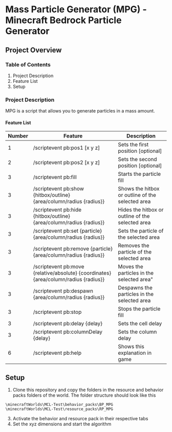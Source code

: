 # Mass Particle Generator (MPG) - Minecraft Bedrock Particle Generator

## Project Overview
### Table of Contents
1. Project Description
2. Feature List
3. Setup

### Project Description
MPG is a script that allows you to generate particles in a mass amount.

#### Feature List

| Number | Feature                                                                              | Description                                       | 
|--------|--------------------------------------------------------------------------------------|---------------------------------------------------|
| 1      | /scriptevent pb:pos1 [x y z]                                                         | Sets the first position [optional]                |
| 2      | /scriptevent pb:pos2 [x y z]                                                         | Sets the second position [optional]               |
| 3      | /scriptevent pb:fill                                                                 | Starts the particle fill                          |
| 3      | /scriptevent pb:show {hitbox/outline} {area/column/radius {radius}}                  | Shows the hitbox or outline of the selected area  |
| 3      | /scriptevent pb:hide {hitbox/outline} {area/column/radius {radius}}                  | Hides the hitbox or outline of the selected area  |
| 3      | /scriptevent pb:set {particle} {area/column/radius {radius}}                         | Sets the particle of the selected area            |
| 3      | /scriptevent pb:remove {particle} {area/column/radius {radius}}                      | Removes the particle of the selected area         |
| 3      | /scriptevent pb:move {relative/absolute} {coordinates} {area/column/radius {radius}} | Moves the particles in the selected area"         |
| 3      | /scriptevent pb:despawn {area/column/radius {radius}}                                | Despawns the particles in the selected area       |
| 3      | /scriptevent pb:stop                                                                 | Stops the particle fill                           |
| 3      | /scriptevent pb:delay {delay}                                                        | Sets the cell delay                               |
| 3      | /scriptevent pb:columnDelay {delay}                                                  | Sets the column delay                             |
| 6      | /scriptevent pb:help                                                                 | Shows this explanation in game                    |

## Setup

1. Clone this repository and copy the folders in the resource and behavior packs folders of the world. The folder structure should look like this
```
\minecraftWorlds\MCL-Test\behavior_packs\BP_MPG
\minecraftWorlds\MCL-Test\resource_packs\RP_MPG
```
3. Activate the behavior and resource pack in their respective tabs
4. Set the xyz dimensions and start the algorithm
